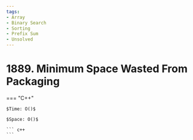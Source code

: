 ```yaml
---
tags:
- Array
- Binary Search
- Sorting
- Prefix Sum
- Unsolved
---
```



# 1889. Minimum Space Wasted From Packaging

=== "C++"

    $Time: O()$

    $Space: O()$

    ``` c++
    ```